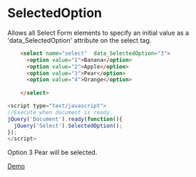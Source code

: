 SelectedOption
============

Allows all Select Form elements to specify an initial value as a 'data_SelectedOption' attribute on the select tag.

````html
    <select name="select"  data_SelectedOption="3">
      <option value="1">Banana</option>
      <option value="2">Apple</option>
      <option value="3">Pear</option>
      <option value="4">Orange</option>
      
    </select>
````

````javascript
<script type="text/javascript">
//Execute when document is ready.
jQuery('Document').ready(function(){
  jQuery('Select').SelectedOption();
});
</script>


````

Option 3 Pear will be selected.


<a href="https://github.com/tobya/jquerySelectedOption/blob/gh-pages/demo/demo.html">Demo</a>
